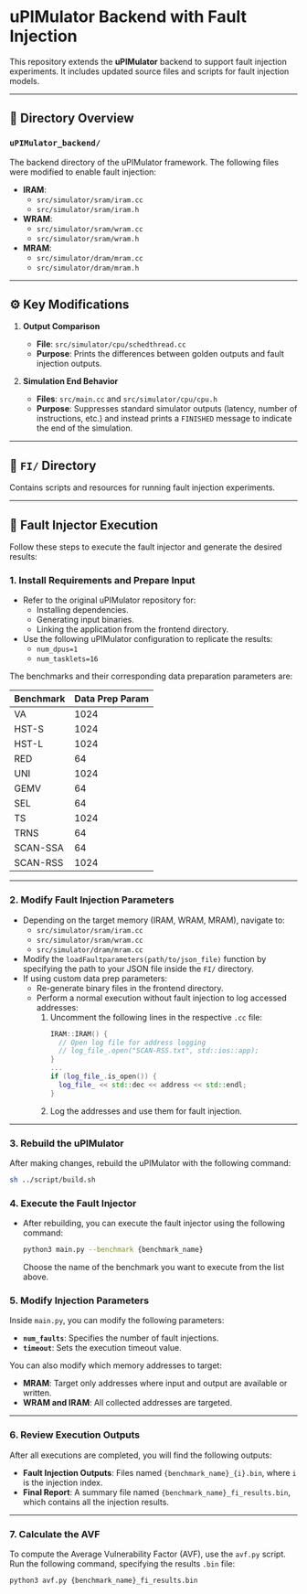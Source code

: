 # uPIMulator Backend with Fault Injection

This repository extends the **uPIMulator** backend to support fault injection experiments. It includes updated source files and scripts for fault injection models.

---

## 📁 Directory Overview

### `uPIMulator_backend/`
The backend directory of the uPIMulator framework. The following files were modified to enable fault injection:

- **IRAM**:  
  - `src/simulator/sram/iram.cc`  
  - `src/simulator/sram/iram.h`  
- **WRAM**:  
  - `src/simulator/sram/wram.cc`  
  - `src/simulator/sram/wram.h`  
- **MRAM**:  
  - `src/simulator/dram/mram.cc`  
  - `src/simulator/dram/mram.h`

---

## ⚙️ Key Modifications

1. **Output Comparison**  
   - **File**: `src/simulator/cpu/schedthread.cc`  
   - **Purpose**: Prints the differences between golden outputs and fault injection outputs.

2. **Simulation End Behavior**  
   - **Files**: `src/main.cc` and `src/simulator/cpu/cpu.h`  
   - **Purpose**: Suppresses standard simulator outputs (latency, number of instructions, etc.) and instead prints a `FINISHED` message to indicate the end of the simulation.

---

## 📂 `FI/` Directory
Contains scripts and resources for running fault injection experiments.

---

## 🚀 Fault Injector Execution

Follow these steps to execute the fault injector and generate the desired results:

### 1. Install Requirements and Prepare Input
- Refer to the original uPIMulator repository for:
  - Installing dependencies.
  - Generating input binaries.
  - Linking the application from the frontend directory.
- Use the following uPIMulator configuration to replicate the results:
  - `num_dpus=1`
  - `num_tasklets=16`

The benchmarks and their corresponding data preparation parameters are:

| Benchmark           | Data Prep Param |
|---------------------|-----------------|
| VA                  | 1024           |
| HST-S               | 1024           |
| HST-L               | 1024           |
| RED                 | 64             |
| UNI                 | 1024           |
| GEMV                | 64             |
| SEL                 | 64             |
| TS                  | 1024           |
| TRNS                | 64             |
| SCAN-SSA            | 64             |
| SCAN-RSS            | 1024           |

---

### 2. Modify Fault Injection Parameters
- Depending on the target memory (IRAM, WRAM, MRAM), navigate to:
  - `src/simulator/sram/iram.cc`
  - `src/simulator/sram/wram.cc`
  - `src/simulator/dram/mram.cc`
- Modify the `loadFaultparameters(path/to/json_file)` function by specifying the path to your JSON file inside the `FI/` directory.
- If using custom data prep parameters:
  - Re-generate binary files in the frontend directory.
  - Perform a normal execution without fault injection to log accessed addresses:
    1. Uncomment the following lines in the respective `.cc` file:
       ```cpp
       IRAM::IRAM() {
         // Open log file for address logging
         // log_file_.open("SCAN-RSS.txt", std::ios::app);
       }
       ...
       if (log_file_.is_open()) {
         log_file_ << std::dec << address << std::endl;
       }
       ```
    2. Log the addresses and use them for fault injection.

---

### 3. Rebuild the uPIMulator
After making changes, rebuild the uPIMulator with the following command:
```bash
sh ../script/build.sh
```

### 4. Execute the Fault Injector
   - After rebuilding, you can execute the fault injector using the following command:
     ```bash
     python3 main.py --benchmark {benchmark_name}
     ```
     Choose the name of the benchmark you want to execute from the list above.

### 5. Modify Injection Parameters
Inside `main.py`, you can modify the following parameters:

- **`num_faults`**: Specifies the number of fault injections.  
- **`timeout`**: Sets the execution timeout value.

You can also modify which memory addresses to target:  
- **MRAM**: Target only addresses where input and output are available or written.  
- **WRAM and IRAM**: All collected addresses are targeted.

---

### 6. Review Execution Outputs
After all executions are completed, you will find the following outputs:

- **Fault Injection Outputs**: Files named `{benchmark_name}_{i}.bin`, where `i` is the injection index.  
- **Final Report**: A summary file named `{benchmark_name}_fi_results.bin`, which contains all the injection results.

---

### 7. Calculate the AVF
To compute the Average Vulnerability Factor (AVF), use the `avf.py` script. Run the following command, specifying the results `.bin` file:

```bash
python3 avf.py {benchmark_name}_fi_results.bin






